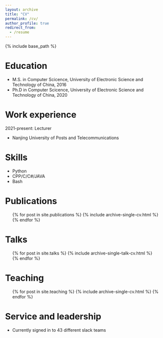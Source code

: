 ```yaml
---
layout: archive
title: "CV"
permalink: /cv/
author_profile: true
redirect_from:
  - /resume
---
```


{% include base_path %}

Education
======
<!-- * B.S. in Computer Network, CIT, 2012 -->
* M.S. in Computer Scicence, University of Electronic Science and Technology of China, 2016
* Ph.D in Computer Scicence, University of Electronic Science and Technology of China, 2020

Work experience
======
2021-present: Lecturer
  * Nanjing University of Posts and Telecommunications
  
Skills
======
* Python
* CPP/C/C#/JAVA
* Bash

Publications
======
  <ul>{% for post in site.publications %}
    {% include archive-single-cv.html %}
  {% endfor %}</ul>
  
Talks
======
  <ul>{% for post in site.talks %}
    {% include archive-single-talk-cv.html %}
  {% endfor %}</ul>
  
Teaching
======
  <ul>{% for post in site.teaching %}
    {% include archive-single-cv.html %}
  {% endfor %}</ul>
  
Service and leadership
======
* Currently signed in to 43 different slack teams
